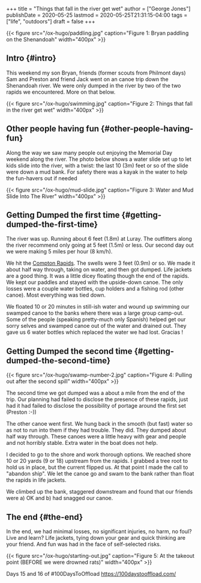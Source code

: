 +++
title = "Things that fall in the river get wet"
author = ["George Jones"]
publishDate = 2020-05-25
lastmod = 2020-05-25T21:31:15-04:00
tags = ["life", "outdoors"]
draft = false
+++

{{< figure src="/ox-hugo/paddling.jpg" caption="Figure 1: Bryan paddling on the Shenandoah" width="400px" >}}


## Intro {#intro}

This weekend my son Bryan, friends (former scouts from Philmont days)
Sam and Preston and friend Jack went on an canoe trip down the
Shenandoah river.  We were only dumped in the river by two of the two
rapids we encountered.  More on that below.

{{< figure src="/ox-hugo/swimming.jpg" caption="Figure 2: Things that fall in the river get wet" width="400px" >}}

<!--more-->


## Other people having fun {#other-people-having-fun}

Along the way we saw many people out enjoying the Memorial Day weekend
along the river.  The photo below shows a water slide set up to let
kids slide into the river, with a twist: the last 10 (3m) feet or so of the
slide were down a mud bank.  For safety there was a kayak in the water
to help the fun-havers out if needed

{{< figure src="/ox-hugo/mud-slide.jpg" caption="Figure 3: Water and Mud Slide Into The River" width="400px" >}}


## Getting Dumped the first time {#getting-dumped-the-first-time}

The river was up.   Running about 6 feet (1.8m) at Luray.   The outfitters
along the river recommend only going at 5 feet (1.5m) or less.   Our second
day out we were making 5 miles per hour (8 km/h).

We hit the [Compton Rapids](https://youtu.be/Zswr%5FIB9C%5FA).  The swells were 3 feet (0.9m) or so.  We made it
about half way through, taking on water, and then got dumped.  Life
jackets are a good thing.  It was a little dicey floating though the
end of the rapids.  We kept our paddles and stayed with the
upside-down canoe.  The only losses were a couple water bottles, cup
holders and a fishing rod (other canoe).  Most everything was tied
down.

We floated 10 or 20 minutes in still-ish water and wound up swimming
our swamped canoe to the banks where there was a large group camp-out.
Some of the people (speaking pretty-much only Spanish) helped get our
sorry selves and swamped canoe out of the water and drained out.  They
gave us 6 water bottles which replaced the water we had lost.  Gracias
!


## Getting Dumped the second time {#getting-dumped-the-second-time}

{{< figure src="/ox-hugo/swamp-number-2.jpg" caption="Figure 4: Pulling out after the second spill" width="400px" >}}

The second time we got dumped was a about a mile from the end of the
trip.  Our planning had failed to disclose the presence of these
rapids, just had it had failed to disclose the possibility of portage
around the first set (Preston :-))

The other canoe went first.   We hung back in the smooth (but fast)
water so as not to run into them if they had trouble.   They did.
They dumped about half way through.   These canoes were a little heavy
with gear and people and not horribly stable.  Extra water in the boat
does not help.

I decided to go to the shore and work thorough options.   We reached
shore 10 or 20 yards (9 or 18) upstream from the rapids.   I grabbed a tree
root to hold us in place, but the current flipped us.   At that point
I made the call to "abandon ship".   We let the canoe go and swam to
the bank rather than float the rapids in life jackets.

We climbed up the bank, staggered downstream and found that our
friends were a) OK and b) had snagged our canoe.


## The end {#the-end}

In the end, we had minimal losses, no significant injuries, no harm,
no foul?  Live and learn?  Life jackets, tying down your gear and
quick thinking are your friend.  And fun was had in the face of
self-selected risks.

{{< figure src="/ox-hugo/starting-out.jpg" caption="Figure 5: At the takeout point (BEFORE we were drowned rats)" width="400px" >}}

Days 15 and 16 of #100DaysToOffload <https://100daystooffload.com/>
